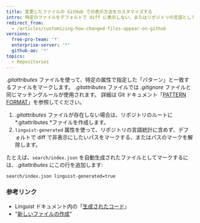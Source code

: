 ```yaml
---
title: 変更したファイルの GitHub での表示方法をカスタマイズする
intro: 特定のファイルをデフォルトで diff に表示しない、またはリポジトリの言語として考えないようにするために、 *.gitattributes* ファイルで `linguist-generated` 属性を使ってマークできます。
redirect_from:
  - /articles/customizing-how-changed-files-appear-on-github
versions:
  free-pro-team: '*'
  enterprise-server: '*'
  github-ae: '*'
topics:
  - Repositories
---
```


*.gitattributes* ファイルを使って、特定の属性で指定した「パターン」と一致するファイルをマークします。 *.gitattributes* ファイルでは _.gitignore_ ファイルと同じマッチングルールが使用されます。 詳細は Git ドキュメント「[PATTERN FORMAT](https://www.git-scm.com/docs/gitignore#_pattern_format)」を参照してください。

1. *.gitattributes* ファイルが存在しない場合は、リポジトリのルートに *.gitattributes *ファイルを作成します。
2. `linguist-generated` 属性を使って、リポジトリの言語統計に含めず、デフォルトで diff で非表示にしたいパスをマークする、またはパスのマークを解除します。

  たとえば、`search/index.json` を自動生成されたファイルとしてマークするには、*.gitattributes* にこの行を追加します:

  ```
search/index.json linguist-generated=true
  ```

### 参考リンク
- Linguist ドキュメント内の「[生成されたコード](https://github.com/github/linguist/#generated-code)」
- "[新しいファイルの作成](/articles/creating-new-files/)"
